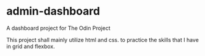 # admin-dashboard
A dashboard project for The Odin Project

This project shall mainly utilize html and css. to practice the skills that I have in grid and flexbox.
